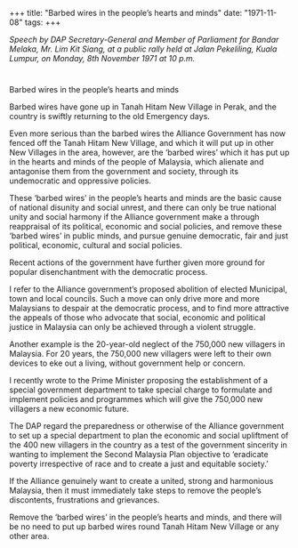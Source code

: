 +++ 
title: "Barbed wires in the people’s hearts and minds"
date: "1971-11-08"
tags:
+++

_Speech by DAP Secretary-General and Member of Parliament for Bandar Melaka, Mr. Lim Kit Siang, at a public rally held at Jalan Pekeliling, Kuala Lumpur, on Monday, 8th November 1971 at 10 p.m._
# 
Barbed wires in the people’s hearts and minds

Barbed wires have gone up in Tanah Hitam New Village in Perak, and the country is swiftly returning to the old Emergency days.

Even more serious than the barbed wires the Alliance Government has now fenced off the Tanah Hitam New Village, and which it will put up in other New Villages in the area, however, are the ‘barbed wires’ which it has put up in the hearts and minds of the people of Malaysia, which alienate and antagonise them from the government and society, through its undemocratic and oppressive policies.</u>

These ‘barbed wires’ in the people’s hearts and minds are the basic cause of national disunity and social unrest, and there can only be true national unity and social harmony if the Alliance government make a through reappraisal of its political, economic and social policies, and remove these ‘barbed wires’ in public minds, and pursue genuine democratic, fair and just political, economic, cultural and social policies.

Recent actions of the government have further given more ground for popular disenchantment with the democratic process.

I refer to the Alliance government’s proposed abolition of elected Municipal, town and local councils. Such a move can only drive more and more Malaysians to despair at the democratic process, and to find more attractive the appeals of those who advocate that social, economic and political justice in Malaysia can only be achieved through a violent struggle.

Another example is the 20-year-old neglect of the 750,000 new villagers in Malaysia. For 20 years, the 750,000 new villagers were left to their own devices to eke out a living, without government help or concern.

I recently wrote to the Prime Minister proposing the establishment of a special government department to take special charge to formulate and implement policies and programmes which will give the 750,000 new villagers a new economic future.

The DAP regard the preparedness or otherwise of the Alliance government to set up a special department to plan the economic and social upliftment of the 400 new villagers in the country as a test of the government sincerity in wanting to implement the Second Malaysia Plan objective to ‘eradicate poverty irrespective of race and to create a just and equitable society.’

If the Alliance genuinely want to create a united, strong and harmonious Malaysia, then it must immediately take steps to remove the people’s discontents, frustrations and grievances.

Remove the ‘barbed wires’ in the people’s hearts and minds, and there will be no need to put up barbed wires round Tanah Hitam New Village or any other area.


 

